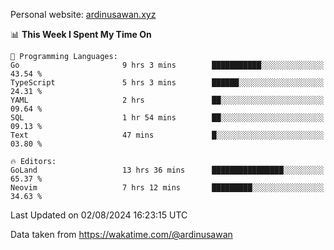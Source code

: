 Personal website: [ardinusawan.xyz](https://ardinusawan.xyz)

<!--START_SECTION:waka-->
📊 **This Week I Spent My Time On** 

```text
💬 Programming Languages: 
Go                       9 hrs 3 mins        ███████████░░░░░░░░░░░░░░   43.54 % 
TypeScript               5 hrs 3 mins        ██████░░░░░░░░░░░░░░░░░░░   24.31 % 
YAML                     2 hrs               ██░░░░░░░░░░░░░░░░░░░░░░░   09.64 % 
SQL                      1 hr 54 mins        ██░░░░░░░░░░░░░░░░░░░░░░░   09.13 % 
Text                     47 mins             █░░░░░░░░░░░░░░░░░░░░░░░░   03.80 % 

🔥 Editors: 
GoLand                   13 hrs 36 mins      ████████████████░░░░░░░░░   65.37 % 
Neovim                   7 hrs 12 mins       █████████░░░░░░░░░░░░░░░░   34.63 % 
```


 Last Updated on 02/08/2024 16:23:15 UTC
<!--END_SECTION:waka-->
Data taken from https://wakatime.com/@ardinusawan
